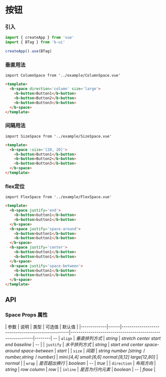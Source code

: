 # 按钮

### 引入

```js
import { createApp } from 'vue'
import { BTag } from 'b-ui'

createApp().use(BTag)
```

### 垂直用法

```vue
import ColumnSpace from '../example/ColumnSpace.vue'
```

```html
<template>
  <b-space direction='column' size='large'>
    <b-button>Button1</b-button>
    <b-button>Button2</b-button>
    <b-button>Button3</b-button>
  </b-space>
</template>
```

### 间隔用法

```vue
import SizeSpace from '../example/SizeSpace.vue'
```

```html
<template>
  <b-space :size='[20, 20]'>
    <b-button>Button1</b-button>
    <b-button>Button2</b-button>
    <b-button>Button3</b-button>
  </b-space>
</template>
```

### flex定位

```vue
import FlexSpace from '../example/FlexSpace.vue'
```

```html
<template>
  <b-space justify='end'>
    <b-button>button1</b-button>
    <b-button>button1</b-button>
  </b-space>
  <b-space justify='space-around'>
    <b-button>button1</b-button>
    <b-button>button1</b-button>
  </b-space>
  <b-space justify='center'>
    <b-button>button1</b-button>
    <b-button>button1</b-button>
  </b-space>
  <b-space justify='space-between'>
    <b-button>button1</b-button>
    <b-button>button1</b-button>
  </b-space>
</template>
```

## API

### Space Props 属性

| 参数          | 说明   | 类型                                                | 可选值                                                       | 默认值    |
|-------------|------|---------------------------------------------------|-----------------------------------------------------------|--------| --
| `align`     | _垂直排列方式_ | _string_                                          | _stretch_ _center_ _start_ _end_ _baseline_               | --     |
| `justify`   | _水平排列方式_ | _string_                                          | _start_ _end_ _center_ _space-around_ _space-between_     | _start_ |
| `size`      | _间距_ | _string_ _number_ _[string丨number,string丨number]_ | _mini:[4,4]_ _small:[6,6]_ _normal:[8,12]_ _large[12,80]_ | _normal_ |
| `wrap`      | _是否超出换行_ | _boolean_                                         | --                                                        | _true_ |
| `direction` | _布局方向_ | _string_                                          | _row_ _column_                                            | _row_  |
| `inline`    | _是否为行内元素_ | _boolean_                                         | --                                                        | _flase_ |


